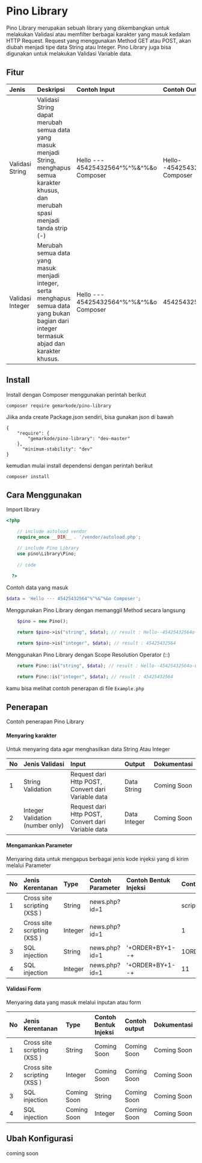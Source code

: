# Pino Library

Pino Library merupakan sebuah library yang dikembangkan untuk melakukan Validasi atau memfilter berbagai karakter yang masuk kedalam HTTP Request. Request yang menggunakan Method GET atau POST, akan diubah menjadi tipe data String atau Integer. Pino Library juga bisa digunakan untuk melakukan Validasi Variable data.

## Fitur

|   Jenis |  Deskripsi  |  Contoh Input | Contoh Output  |
| :------------ | :------------ | :------------ | :------------ |
|  Validasi String | Validasi String dapat merubah semua data yang masuk menjadi String, menghapus semua karakter khusus, dan merubah spasi menjadi tanda strip (-)  |  Hello --- 45425432564^%^%&^%&o Composer  | Hello--45425432564o-Composer  |
| Validasi Integer  | Merubah semua data yang masuk menjadi integer, serta menghapus semua data yang bukan bagian dari integer termasuk abjad dan karakter khusus.  | Hello --- 45425432564^%^%&^%&o Composer  | 45425432564  |

## Install

Install dengan Composer menggunakan perintah berikut

```
composer require gemarkode/pino-library
```

Jiika anda create Package.json sendiri, bisa gunakan json di bawah

```
{
    "require": {
        "gemarkode/pino-library": "dev-master"
    },
      "minimum-stability": "dev"
}
```

kemudian mulai install dependensi dengan perintah berikut

```
composer install
```

## Cara Menggunakan

Import library

```php
<?php

    // include autoload vendor
    require_once __DIR__ . '/vendor/autoload.php';

    // include Pino Library
    use pino\Library\Pino;
    
    // code
	
  ?>
  ```

Contoh data yang masuk

```php
$data = 'Hello --- 45425432564^%^%&^%&o Composer';
```

Menggunakan Pino Library dengan memanggil Method secara langsung

```php
    $pino = new Pino();

    return $pino->is("string", $data); // result : Hello--45425432564o-Composer

    return $pino->is("integer", $data); // result : 45425432564
```

Menggunakan Pino Library dengan Scope Resolution Operator (::)

```php
    return Pino::is("string", $data); // result : Hello--45425432564o-Composer

    return Pino::is("integer", $data); // result : 45425432564
```

kamu bisa melihat contoh penerapan di file ```Example.php```

## Penerapan 

Contoh penerapan Pino Library

#### Menyaring karakter

Untuk menyaring data agar menghasilkan data String Atau Integer

|  No | Jenis Validasi  |  Input | Output  | Dokumentasi  |
| :------------ | :------------ | :------------ | :------------ | :------------ |
| 1  | String Validation  | Request dari Http POST, Convert dari Variable data  | Data String  | Coming Soon  |
| 2  |  Integer Validation (number only)  | Request dari Http POST, Convert dari Variable data  | Data Integer  | Coming Soon  |

#### Mengamankan Parameter 

Menyaring data untuk mengapus berbagai jenis kode injeksi yang di kirim melalui Parameter

|  No | Jenis Kerentanan  | Type | Contoh Parameter  | Contoh Bentuk Injeksi  | Contoh output  | Dokumentasi|
| :------------ | :------------ | :------------ |:------------ | :------------ | :------------ | :------------ |
| 1  | Cross site scripting (XSS )  | String | news.php?id=1  | <script>alert(1)</script>  | scriptalert1script  | Coming Soon  |
| 2  | Cross site scripting (XSS )  | Integer | news.php?id=1  | <script>alert(1)</script>  | 1  | Coming Soon  |
| 3  |  SQL injection | String | news.php?id=1  | '+ORDER+BY+1--+  | 1ORDERBY1  | Coming Soon |
| 4  |  SQL injection | Integer | news.php?id=1  | '+ORDER+BY+1--+  | 11  | Coming Soon |


#### Validasi Form 

Menyaring data yang masuk melalui inputan atau form

|  No | Jenis Kerentanan  | Type | Contoh Bentuk Injeksi  | Contoh output  | Dokumentasi|
| :------------ | :------------ |:------------ | :------------ | :------------ | :------------ |
| 1  | Cross site scripting (XSS )  | String | Coming Soon | Coming Soon | Coming Soon|
| 2  | Cross site scripting (XSS )  | Integer | Coming Soon | Coming Soon | Coming Soon|
| 3  |  SQL injection | Coming Soon | String | Coming Soon | Coming Soon|
| 4  |  SQL injection | Coming Soon | Integer | Coming Soon | Coming Soon|

## Ubah Konfigurasi

coming soon
